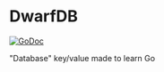 # DwarfDB
[![GoDoc](https://godoc.org/github.com/zokis/dwarfdb?status.svg)](https://godoc.org/github.com/zokis/dwarfdb)

"Database" key/value made to learn Go
